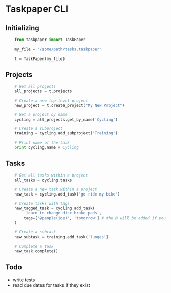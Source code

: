 # Taskpaper CLI

## Initializing

```python
	from taskpaper import TaskPaper
	
	my_file = '/some/path/tasks.taskpaper'
	
	t = TaskPaper(my_file)
```

## Projects

```python
	# Get all projects
	all_projects = t.projects

	# Create a new top-level project
	new_project = t.create_project("My New Project")

	# Get a project by name
	cycling = all_projects.get_by_name('Cycling')

	# Create a subproject
	training = cycling.add_subproject('Training')

	# Print name of the task
	print cycling.name # Cycling
```

## Tasks

```python
	# Get all tasks within a project
	all_tasks = cycling.tasks
	
	# Create a new task within a project
	new_task = cycling.add_task('go ride my bike')

	# Create tasks with tags
	new_tagged_task = cycling.add_task(
		'learn to change disc brake pads',
		tags=['@people(joe)', 'tomorrow'] # the @ will be added if you leave it out
	)
	
	# Create a subtask
	new_subtask = training.add_task('lunges')
	
	# Complete a task
	new_task.complete()
```

## Todo

- write tests
- read due dates for tasks if they exist
